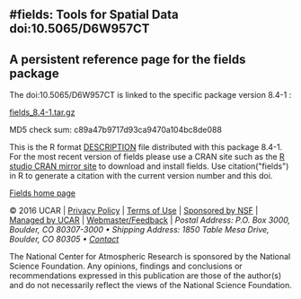 

#fields: Tools for Spatial Data doi:10.5065/D6W957CT
--
A persistent reference page for the fields package 
--
The doi:10.5065/D6W957CT is linked to the specific package version 8.4-1 : 

[fields_8.4-1.tar.gz](fields_8.4-1.tar.gz)

MD5 check sum: 
 c89a47b9717d93ca9470a104bc8de088 
 
 This is the R format [DESCRIPTION](DESCRIPTION) file distributed with this package 8.4-1.
For the most recent version of fields please use a CRAN site such as the  [R studio CRAN  mirror site](http://cran.rstudio.com/) to download and install fields. Use citation("fields") in R to generate a citation with the current version number and this doi.

[Fields home page](http://www.image.ucar.edu/~nychka/Fields)





<div> 
 <p>&copy; 2016 UCAR | 
<a href="http://www.ucar.edu/legal/privacy_policy.shtml">Privacy Policy</a> | 
<a href="http://www.ucar.edu/legal/terms_of_use.shtml">Terms of Use</a> | 
<a href="http://www.nsf.gov">Sponsored by NSF</a> | 
<a href="http://www.ucar.edu">Managed by UCAR</a> |  
<a href="mailto:kconrad@ucar.edu">Webmaster/Feedback</a> | 
<em>Postal Address: P.O. Box 3000, Boulder, CO 80307-3000  &bull;  Shipping Address: 1850 Table Mesa Drive, Boulder, CO 80305 &bull; <a href="http://www.ncar.ucar.edu/organization/about/">Contact</a></em>
</p>
</div>

<div>
<p>The National Center for Atmospheric Research is sponsored by the National Science Foundation.
Any opinions, findings and conclusions or recommendations expressed in this publication are those 
of the author(s) and do not necessarily reflect the views of the National Science Foundation.
</p>
</div>
